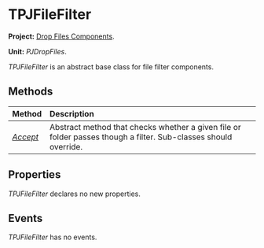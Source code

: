 # TPJFileFilter #

**Project:** [Drop Files Components](DropFilesComponents.md).

**Unit:** _PJDropFiles_.

_TPJFileFilter_ is an abstract base class for file filter components.

## Methods ##

| **Method** | **Description** |
|:-----------|:----------------|
| _[Accept](TPJFileFilterAccept.md)_ | Abstract method that checks whether a given file or folder passes though a filter. Sub-classes should override. |

## Properties ##

_TPJFileFilter_ declares no new properties.

## Events ##

_TPJFileFilter_ has no events.